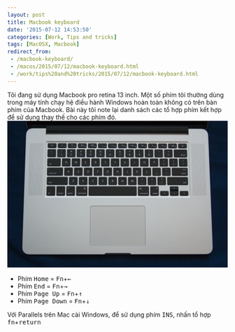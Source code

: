 ```yaml
---
layout: post
title: Macbook keyboard
date: '2015-07-12 14:53:50'
categories: [Work, Tips and tricks]
tags: [MacOSX, Macbook]
redirect_from: 
 - /macbook-keyboard/
 - /macos/2015/07/12/macbook-keyboard.html
 - /work/tips%20and%20tricks/2015/07/12/macbook-keyboard.html
---
```


Tôi đang sử dụng Macbook pro retina 13 inch. Một số phím tôi thường dùng trong máy tính chạy hệ điều hành Windows hoàn toàn không có trên bàn phím của Macbook. Bài này tôi note lại danh sách các tổ hợp phím kết hợp để sử dụng thay thế cho các phím đó.
![](/images/2015/07/macbook-pro-keyboard.jpg)

 * Phím <kbd>Home</kbd> = <kbd>Fn</kbd>+<kbd>←</kbd>
 * Phím <kbd>End</kbd> = <kbd>Fn</kbd>+<kbd>→</kbd>
 * Phím <kbd>Page Up</kbd> = <kbd>Fn</kbd>+<kbd>↑</kbd>
 * Phím <kbd>Page Down</kbd> = <kbd>Fn</kbd>+<kbd>↓</kbd>

Với Parallels trên Mac cài Windows, để sử dụng phím <kbd>INS</kbd>, nhấn tổ hợp <kbd>fn</kbd>+<kbd>return</kbd>
